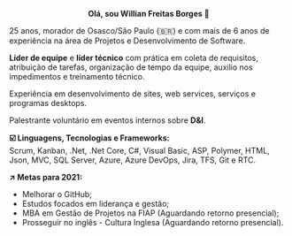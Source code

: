 <p align="center">
  <b>Olá, sou Willian Freitas Borges 👋</b>
</p>

25 anos, morador de Osasco/São Paulo (:brazil:) e com mais de 6 anos de experiência na área de Projetos e Desenvolvimento de Software.

**Líder de equipe** e **líder técnico** com prática em coleta de requisitos, atribuição de tarefas, organização de tempo da equipe, auxilio nos impedimentos e treinamento técnico.

Experiência em desenvolvimento de sites, web services, serviços e programas desktops.

Palestrante voluntário em eventos internos sobre **D&I**.

<b>:ballot_box_with_check: Linguagens, Tecnologias e Frameworks:</b>
</br>
Scrum, Kanban, .Net, .Net Core, C#, Visual Basic, ASP, Polymer, HTML, Json, MVC, SQL Server, Azure, Azure DevOps, Jira, TFS, Git e RTC.

<b>:arrow_upper_right: Metas para 2021:</b>
</br>
- Melhorar o GitHub;
- Estudos focados em liderança e gestão;
- MBA em Gestão de Projetos na FIAP (Aguardando retorno presencial);
- Prosseguir no inglês - Cultura Inglesa (Aguardando retorno presencial). 
